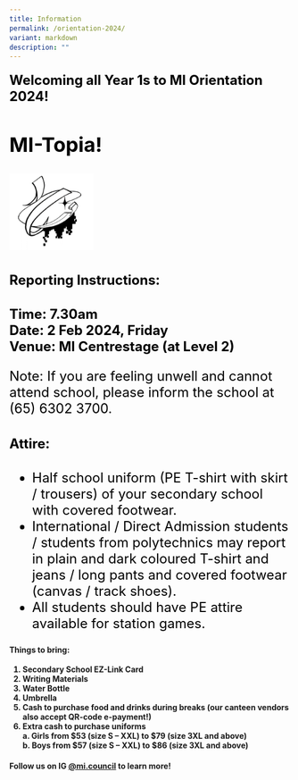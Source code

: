 ```yaml
---
title: Information
permalink: /orientation-2024/
variant: markdown
description: ""
---
```

<h4><font style="color:#000000;" size="5"><b>Welcoming all Year 1s to MI Orientation 2024!</b>
<h2><b>MI-Topia!</b></h2>
	<img style="width:30%;" src="/images/mitopia2024.png">
	<h4><b>Reporting Instructions:</b></h4>
	Time: 7.30am<br>
	Date: 2 Feb 2024, Friday<br>
	Venue: MI Centrestage (at Level 2)</font></h4><font style="color:#000000;" size="5">
	<p>Note: If you are feeling unwell and cannot attend school, please inform the school at (65) 6302 3700.</p>

<h4><b>Attire:</b></h4>
<ul><li>Half school uniform (PE T-shirt with skirt / trousers) of your secondary school with covered footwear.</li>
<li>International / Direct Admission students / students from polytechnics may report in plain and dark coloured T-shirt and jeans / long pants and covered footwear (canvas / track shoes).</li>
<li>All students should have PE attire available for station games.</li>
</ul>
</font>

<h4><b>Things to bring:</b></h4><b>
<ol>
	<li>Secondary School EZ-Link Card</li>
	<li>Writing Materials</li>
	<li>Water Bottle</li>
	<li>Umbrella</li>
	<li>Cash to purchase food and drinks during breaks (our canteen vendors also accept QR-code e-payment!)</li>
	<li>Extra cash to purchase uniforms <br>
a.	Girls from $53 (size S – XXL) to $79 (size 3XL and above)<br>
b.	Boys from $57 (size S – XXL) to $86 (size 3XL and above)</li>
</ol>

<h4><b>Follow us on IG <a href="https://www.instagram.com/mi.council/">@mi.council</a> to learn more! </b></h4></b>